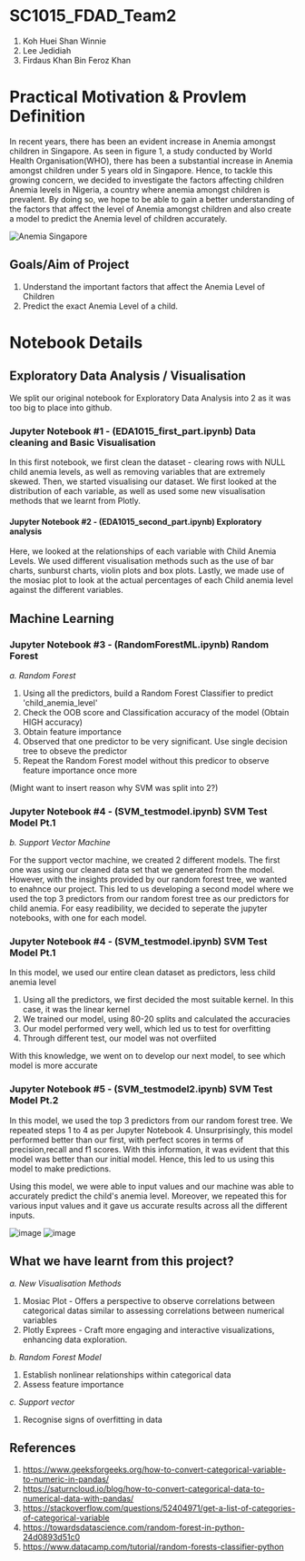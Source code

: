 # SC1015_FDAD_Team2
1. Koh Huei Shan Winnie
2. Lee Jedidiah
3. Firdaus Khan Bin Feroz Khan
   
# Practical Motivation & Provlem Definition
 In recent years, there has been an evident increase in Anemia amongst children in Singapore. As seen in figure 1, a study conducted by World Health Organisation(WHO), there has been a substantial increase in Anemia amongst children under 5 years old in Singapore. Hence, to tackle this growing concern, we decided to investigate the factors affecting children Anemia levels in Nigeria, a country where anemia amongst children is prevalent. By doing so, we hope to be able to gain a better understanding of the factors that affect the level of Anemia amongst children and also create a model to predict the Anemia level of children accurately.
 
 ![Anemia Singapore](https://github.com/flumbles/SC1015_FDAD_Team2/assets/128465695/80ab85be-793c-4bfe-8da7-82bb0b061d94)

## Goals/Aim of Project
1) Understand the important factors that affect the Anemia Level of Children
2) Predict the exact Anemia Level of a child.

# Notebook Details

  ## Exploratory Data Analysis / Visualisation 
  We split our original notebook for Exploratory Data Analysis into 2 as it was too big to place into github.
  ### Jupyter Notebook #1 - (EDA1015_first_part.ipynb) Data cleaning and Basic Visualisation
  In this first notebook, we first clean the dataset - clearing rows with NULL child anemia levels, as well as removing variables that are extremely skewed. 
  Then, we started visualising our dataset. We first looked at the distribution of each variable, as well as used some new visualisation methods that we learnt from Plotly. 
  
  #### Jupyter Notebook #2 - (EDA1015_second_part.ipynb) Exploratory analysis
  Here, we looked at the relationships of each variable with Child Anemia Levels. 
  We used different visualisation methods such as the use of bar charts, sunburst charts, violin plots and box plots. 
  Lastly, we made use of the mosiac plot to look at the actual percentages of each Child anemia level against the different variables.
  
  ## Machine Learning

  ### Jupyter Notebook #3 - (RandomForestML.ipynb) Random Forest
  *a. Random Forest*
  
   1) Using all the predictors, build a Random Forest Classifier to predict 'child_anemia_level'
   2) Check the OOB score and Classification accuracy of the model (Obtain HIGH accuracy)
   3) Obtain feature importance
   4) Observed that one predictor to be very significant. Use single decision tree to obseve the predictor
   5) Repeat the Random Forest model without this predicor to observe feature importance once more

  (Might want to insert reason why SVM was split into 2?)
  ### Jupyter Notebook #4 - (SVM_testmodel.ipynb) SVM Test Model Pt.1
  *b. Support Vector Machine*
  
  For the support vector machine, we created 2 different models. The first one was using our cleaned data set that we generated from the model. However, with the insights provided by our random forest tree, we wanted to enahnce our project. This led to us developing a second model where we used the top 3 predictors from our random forest tree as our predictors for child anemia. For easy readibility, we decided to seperate the jupyter notebooks, with one for each model. 

### Jupyter Notebook #4 - (SVM_testmodel.ipynb) SVM Test Model Pt.1
  In this model, we used our entire clean dataset as predictors, less child anemia level 
  1) Using all the predictors, we first decided the most suitable kernel. In this case, it was the linear kernel
  2) We trained our model, using 80-20 splits and calculated the accuracies
  3) Our model performed very well, which led us to test for overfitting
  4) Through different test, our model was not overfiited

With this knowledge, we went on to develop our next model, to see which model is more accurate

  ### Jupyter Notebook #5 - (SVM_testmodel2.ipynb) SVM Test Model Pt.2
  In this model, we used the top 3 predictors from our random forest tree. We repeated steps 1 to 4 as per Jupyter Notebook 4. Unsurprisingly, this model performed better than our first, with perfect scores in terms of precision,recall and f1 scores. With this information, it was evident that this model was better than our initial model. Hence, this led to us using this model to make predictions. 

Using this model, we were able to input values and our machine was able to accurately predict the child's anemia level. Moreover, we repeated this for various input values and it gave us accurate results across all the different inputs. 

![image](https://github.com/flumbles/SC1015_FDAD_Team2/assets/162455199/b500b3fb-d660-452e-af13-1d72a184c1db)
![image](https://github.com/flumbles/SC1015_FDAD_Team2/assets/162455199/0f4b8cf9-4d2c-4751-8e67-34b1d0d7c2b5)



 ## What we have learnt from this project?
   
   *a. New Visualisation Methods*
   
   1) Mosiac Plot -  Offers a perspective to observe correlations between categorical datas similar to assessing correlations between numerical variables
   2) Plotly Exprees - Craft more engaging and interactive visualizations, enhancing data exploration.

      
   *b. Random Forest Model*
   
   1) Establish nonlinear relationships within categorical data
   2) Assess feature importance
      
   *c. Support vector*
   
   1) Recognise signs of overfitting in data 


  ## References
   1) https://www.geeksforgeeks.org/how-to-convert-categorical-variable-to-numeric-in-pandas/
   2) https://saturncloud.io/blog/how-to-convert-categorical-data-to-numerical-data-with-pandas/
   3) https://stackoverflow.com/questions/52404971/get-a-list-of-categories-of-categorical-variable
   4) https://towardsdatascience.com/random-forest-in-python-24d0893d51c0
   5) https://www.datacamp.com/tutorial/random-forests-classifier-python
      
